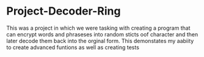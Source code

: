 # Project-Decoder-Ring
This was a project in which we were tasking with creating a program that can encrypt words and phraseses into random sticts oof character and then later decode them back into the orginal form.
This demonstates my aabiity to create advanced funtions as well as creating tests

